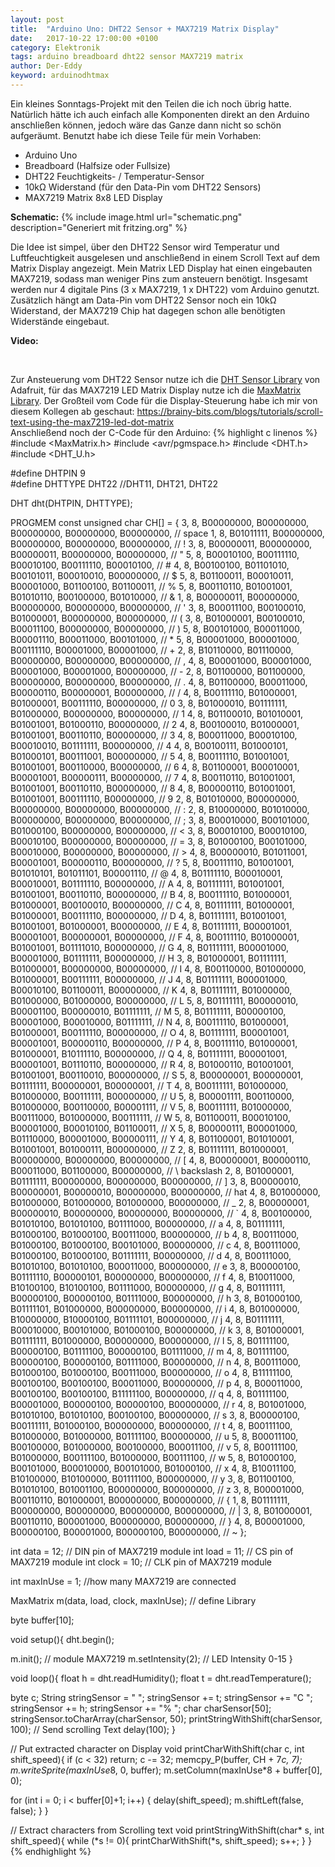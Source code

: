```yaml
---
layout: post
title:  "Arduino Uno: DHT22 Sensor + MAX7219 Matrix Display"
date:   2017-10-22 17:00:00 +0100
category: Elektronik
tags: arduino breadboard dht22 sensor MAX7219 matrix
author: Der-Eddy
keyword: arduinodhtmax
---
```

Ein kleines Sonntags-Projekt mit den Teilen die ich noch übrig hatte. Natürlich hätte ich auch einfach alle Komponenten direkt an den Arduino anschließen können, jedoch wäre das Ganze dann nicht so schön aufgeräumt. Benutzt habe ich diese Teile für mein Vorhaben:

 - Arduino Uno
 - Breadboard (Halfsize oder Fullsize)
 - DHT22 Feuchtigkeits- / Temperatur-Sensor
 - 10kΩ Widerstand (für den Data-Pin vom DHT22 Sensors)
 - MAX7219 Matrix 8x8 LED Display

**Schematic:**
{% include image.html url="schematic.png" description="Generiert mit fritzing.org" %}

Die Idee ist simpel, über den DHT22 Sensor wird Temperatur und Luftfeuchtigkeit ausgelesen und anschließend in einem Scroll Text auf dem Matrix Display angezeigt. Mein Matrix LED Display hat einen eingebauten MAX7219, sodass man weniger Pins zum ansteuern benötigt. Insgesamt werden nur 4 digitale Pins (3 x MAX7219, 1 x DHT22) vom Arduino genutzt. Zusätzlich hängt am Data-Pin vom DHT22 Sensor noch ein 10kΩ Widerstand, der MAX7219 Chip hat dagegen schon alle benötigten Widerstände eingebaut.

**Video:**
<div class="ui embed" data-source="youtube" data-id="dy9a9WpPSwA" data-placeholder="https://i.imgur.com/t1MhQzk.jpg"></div>
<script>$('.ui.embed').embed();</script><br>

Zur Ansteuerung vom DHT22 Sensor nutze ich die [DHT Sensor Library](https://github.com/adafruit/DHT-sensor-library) von Adafruit, für das MAX7219 LED Matrix Display nutze ich die [MaxMatrix Library](https://github.com/javastraat/arduino/tree/master/libraries/MaxMatrix). Der Großteil vom Code für die Display-Steuerung habe ich mir von diesem Kollegen ab geschaut: [https://brainy-bits.com/blogs/tutorials/scroll-text-using-the-max7219-led-dot-matrix  ](https://brainy-bits.com/blogs/tutorials/scroll-text-using-the-max7219-led-dot-matrix)  
Anschließend noch der C-Code für den Arduino:
{% highlight c linenos %}
#include <MaxMatrix.h>
#include <avr/pgmspace.h>
#include <DHT.h>
#include <DHT_U.h>

#define DHTPIN 9     
#define DHTTYPE DHT22 //DHT11, DHT21, DHT22

DHT dht(DHTPIN, DHTTYPE);

PROGMEM const unsigned char CH[] = {
3, 8, B00000000, B00000000, B00000000, B00000000, B00000000, // space
1, 8, B01011111, B00000000, B00000000, B00000000, B00000000, // !
3, 8, B00000011, B00000000, B00000011, B00000000, B00000000, // "
5, 8, B00010100, B00111110, B00010100, B00111110, B00010100, // #
4, 8, B00100100, B01101010, B00101011, B00010010, B00000000, // $
5, 8, B01100011, B00010011, B00001000, B01100100, B01100011, // %
5, 8, B00110110, B01001001, B01010110, B00100000, B01010000, // &
1, 8, B00000011, B00000000, B00000000, B00000000, B00000000, // '
3, 8, B00011100, B00100010, B01000001, B00000000, B00000000, // (
3, 8, B01000001, B00100010, B00011100, B00000000, B00000000, // )
5, 8, B00101000, B00011000, B00001110, B00011000, B00101000, // *
5, 8, B00001000, B00001000, B00111110, B00001000, B00001000, // +
2, 8, B10110000, B01110000, B00000000, B00000000, B00000000, // ,
4, 8, B00001000, B00001000, B00001000, B00001000, B00000000, // -
2, 8, B01100000, B01100000, B00000000, B00000000, B00000000, // .
4, 8, B01100000, B00011000, B00000110, B00000001, B00000000, // /
4, 8, B00111110, B01000001, B01000001, B00111110, B00000000, // 0
3, 8, B01000010, B01111111, B01000000, B00000000, B00000000, // 1
4, 8, B01100010, B01010001, B01001001, B01000110, B00000000, // 2
4, 8, B00100010, B01000001, B01001001, B00110110, B00000000, // 3
4, 8, B00011000, B00010100, B00010010, B01111111, B00000000, // 4
4, 8, B00100111, B01000101, B01000101, B00111001, B00000000, // 5
4, 8, B00111110, B01001001, B01001001, B00110000, B00000000, // 6
4, 8, B01100001, B00010001, B00001001, B00000111, B00000000, // 7
4, 8, B00110110, B01001001, B01001001, B00110110, B00000000, // 8
4, 8, B00000110, B01001001, B01001001, B00111110, B00000000, // 9
2, 8, B01010000, B00000000, B00000000, B00000000, B00000000, // :
2, 8, B10000000, B01010000, B00000000, B00000000, B00000000, // ;
3, 8, B00010000, B00101000, B01000100, B00000000, B00000000, // <
3, 8, B00010100, B00010100, B00010100, B00000000, B00000000, // =
3, 8, B01000100, B00101000, B00010000, B00000000, B00000000, // >
4, 8, B00000010, B01011001, B00001001, B00000110, B00000000, // ?
5, 8, B00111110, B01001001, B01010101, B01011101, B00001110, // @
4, 8, B01111110, B00010001, B00010001, B01111110, B00000000, // A
4, 8, B01111111, B01001001, B01001001, B00110110, B00000000, // B
4, 8, B00111110, B01000001, B01000001, B00100010, B00000000, // C
4, 8, B01111111, B01000001, B01000001, B00111110, B00000000, // D
4, 8, B01111111, B01001001, B01001001, B01000001, B00000000, // E
4, 8, B01111111, B00001001, B00001001, B00000001, B00000000, // F
4, 8, B00111110, B01000001, B01001001, B01111010, B00000000, // G
4, 8, B01111111, B00001000, B00001000, B01111111, B00000000, // H
3, 8, B01000001, B01111111, B01000001, B00000000, B00000000, // I
4, 8, B00110000, B01000000, B01000001, B00111111, B00000000, // J
4, 8, B01111111, B00001000, B00010100, B01100011, B00000000, // K
4, 8, B01111111, B01000000, B01000000, B01000000, B00000000, // L
5, 8, B01111111, B00000010, B00001100, B00000010, B01111111, // M
5, 8, B01111111, B00000100, B00001000, B00010000, B01111111, // N
4, 8, B00111110, B01000001, B01000001, B00111110, B00000000, // O
4, 8, B01111111, B00001001, B00001001, B00000110, B00000000, // P
4, 8, B00111110, B01000001, B01000001, B10111110, B00000000, // Q
4, 8, B01111111, B00001001, B00001001, B01110110, B00000000, // R
4, 8, B01000110, B01001001, B01001001, B00110010, B00000000, // S
5, 8, B00000001, B00000001, B01111111, B00000001, B00000001, // T
4, 8, B00111111, B01000000, B01000000, B00111111, B00000000, // U
5, 8, B00001111, B00110000, B01000000, B00110000, B00001111, // V
5, 8, B00111111, B01000000, B00111000, B01000000, B00111111, // W
5, 8, B01100011, B00010100, B00001000, B00010100, B01100011, // X
5, 8, B00000111, B00001000, B01110000, B00001000, B00000111, // Y
4, 8, B01100001, B01010001, B01001001, B01000111, B00000000, // Z
2, 8, B01111111, B01000001, B00000000, B00000000, B00000000, // [
4, 8, B00000001, B00000110, B00011000, B01100000, B00000000, // \ backslash
2, 8, B01000001, B01111111, B00000000, B00000000, B00000000, // ]
3, 8, B00000010, B00000001, B00000010, B00000000, B00000000, // hat
4, 8, B01000000, B01000000, B01000000, B01000000, B00000000, // _
2, 8, B00000001, B00000010, B00000000, B00000000, B00000000, // `
4, 8, B00100000, B01010100, B01010100, B01111000, B00000000, // a
4, 8, B01111111, B01000100, B01000100, B00111000, B00000000, // b
4, 8, B00111000, B01000100, B01000100, B00101000, B00000000, // c
4, 8, B00111000, B01000100, B01000100, B01111111, B00000000, // d
4, 8, B00111000, B01010100, B01010100, B00011000, B00000000, // e
3, 8, B00000100, B01111110, B00000101, B00000000, B00000000, // f
4, 8, B10011000, B10100100, B10100100, B01111000, B00000000, // g
4, 8, B01111111, B00000100, B00000100, B01111000, B00000000, // h
3, 8, B01000100, B01111101, B01000000, B00000000, B00000000, // i
4, 8, B01000000, B10000000, B10000100, B01111101, B00000000, // j
4, 8, B01111111, B00010000, B00101000, B01000100, B00000000, // k
3, 8, B01000001, B01111111, B01000000, B00000000, B00000000, // l
5, 8, B01111100, B00000100, B01111100, B00000100, B01111000, // m
4, 8, B01111100, B00000100, B00000100, B01111000, B00000000, // n
4, 8, B00111000, B01000100, B01000100, B00111000, B00000000, // o
4, 8, B11111100, B00100100, B00100100, B00011000, B00000000, // p
4, 8, B00011000, B00100100, B00100100, B11111100, B00000000, // q
4, 8, B01111100, B00001000, B00000100, B00000100, B00000000, // r
4, 8, B01001000, B01010100, B01010100, B00100100, B00000000, // s
3, 8, B00000100, B00111111, B01000100, B00000000, B00000000, // t
4, 8, B00111100, B01000000, B01000000, B01111100, B00000000, // u
5, 8, B00011100, B00100000, B01000000, B00100000, B00011100, // v
5, 8, B00111100, B01000000, B00111100, B01000000, B00111100, // w
5, 8, B01000100, B00101000, B00010000, B00101000, B01000100, // x
4, 8, B10011100, B10100000, B10100000, B01111100, B00000000, // y
3, 8, B01100100, B01010100, B01001100, B00000000, B00000000, // z
3, 8, B00001000, B00110110, B01000001, B00000000, B00000000, // {
1, 8, B01111111, B00000000, B00000000, B00000000, B00000000, // |
3, 8, B01000001, B00110110, B00001000, B00000000, B00000000, // }
4, 8, B00001000, B00000100, B00001000, B00000100, B00000000, // ~
};

int data = 12;    // DIN pin of MAX7219 module
int load = 11;    // CS pin of MAX7219 module
int clock = 10;  // CLK pin of MAX7219 module

int maxInUse = 1;  //how many MAX7219 are connected

MaxMatrix m(data, load, clock, maxInUse); // define Library

byte buffer[10];

void setup(){
  dht.begin();

  m.init(); // module MAX7219
  m.setIntensity(2); // LED Intensity 0-15
}

void loop(){
  float h = dht.readHumidity();
  float t = dht.readTemperature();

  byte c;
  String stringSensor = " ";
  stringSensor += t;
  stringSensor += "C  ";
  stringSensor += h;
  stringSensor += "%  ";
  char charSensor[50];
  stringSensor.toCharArray(charSensor, 50);
  printStringWithShift(charSensor, 100);  // Send scrolling Text
  delay(100);
}

// Put extracted character on Display
void printCharWithShift(char c, int shift_speed){
  if (c < 32) return;
  c -= 32;
  memcpy_P(buffer, CH + 7*c, 7);
  m.writeSprite(maxInUse*8, 0, buffer);
  m.setColumn(maxInUse*8 + buffer[0], 0);

  for (int i = 0; i < buffer[0]+1; i++)
  {
    delay(shift_speed);
    m.shiftLeft(false, false);
  }
}

// Extract characters from Scrolling text
void printStringWithShift(char* s, int shift_speed){
  while (*s != 0){
    printCharWithShift(*s, shift_speed);
    s++;
  }
}
{% endhighlight %}
